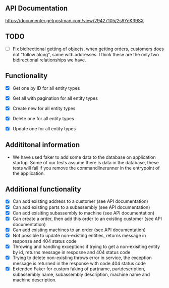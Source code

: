 ## API Documentation
https://documenter.getpostman.com/view/29427105/2s9YeK39SX

## TODO
- [ ] Fix bidirectional getting of objects, when getting orders, customers does not "follow along", same with addresses. I think these are the only two bidirectional relationships we have.


## Functionality
- [X] Get one by ID for all entity types
- [X] Get all with pagination for all entity types
- [X] Create new for all entity types
- [X] Delete one for all entity types
- [X] Update one for all entity types


## Addititonal information 
- We have used faker to add some data to the database on application startup. Some of our tests assume there is data in the database, these tests will fail if you remove the commandlinerunner in the entrypoint of the application. 

## Additional functionality
- [X] Can add existing address to a customer (see API documentation)
- [X] Can add existing parts to a subassembly (see API documentation)
- [X] Can add exisiting subassembly to machine (see API documentation)
- [X] Can create a order, then add this order to an existing customer (see API documentation)
- [X] Can add existing machines to an order (see API documentation)
- [X] Not possible to update non-existing entities, returns message in response and 404 status code
- [X] Throwing and handling exceptions if trying to get a non-exisiting entity by id, returns message in resposne and 404 status code
- [X] Trying to delete non-existing throws error in service, the exception message is returned in the response with code 404 status code
- [X] Extended Faker for custom faking of partname, partdescription, subassembly name, subassembly description, machine name and machine description.
